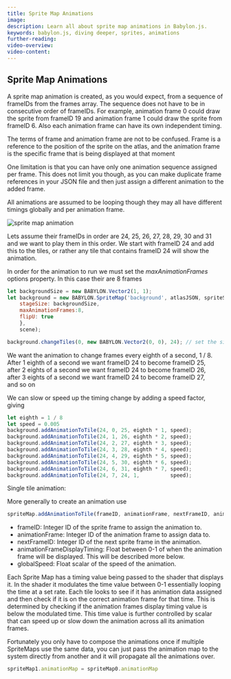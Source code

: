```yaml
---
title: Sprite Map Animations
image: 
description: Learn all about sprite map animations in Babylon.js.
keywords: babylon.js, diving deeper, sprites, animations
further-reading:
video-overview:
video-content:
---
```


## Sprite Map Animations
A sprite map animation is created, as you would expect, from a sequence of frameIDs from the frames array. The sequence does not have to be in consecutive order of frameIDs. For example, animation frame 0 could draw the sprite from frameID 19 and animation frame 1 could draw the sprite from frameID 6. Also each animation frame can have its own independent timing.

The terms of frame and animation frame are not to be confused.  Frame is a reference to the position of the sprite on the atlas, and the animation frame is the specific frame that is being displayed at that moment

One limitation is that you can have only one animation sequence assigned per frame.  This does not limit you though, as you can make duplicate frame references in your JSON file and then just assign a different animation to the added frame.

All animations are assumed to be looping though they may all have different timings globally and per animation frame.

![sprite map animation](/img/how_to/Sprites/water_anim.png)

Lets assume their frameIDs in order are 24, 25, 26, 27, 28, 29, 30 and 31 and we want to play them in this order. We start with frameID 24 and add this to the tiles, or rather any tile that contains frameID 24 will show the animation.

In order for the animation to run we must set the *maxAnimationFrames* options property. In this case their are 8 frames

```javascript
let backgroundSize = new BABYLON.Vector2(1, 1);
let background = new BABYLON.SpriteMap('background', atlasJSON, spriteSheet, {
    stageSize: backgroundSize,
    maxAnimationFrames:8,
    flipU: true
    },
    scene); 

background.changeTiles(0, new BABYLON.Vector2(0, 0), 24); // set the single tile to frameID 24
```

We want the animation to change frames every eighth of a second, 1 / 8.  
After 1 eighth of a second we want frameID 24 to become frameID 25,  
after 2 eights of a second we want frameID 24 to become frameID 26,  
after 3 eights of a second we want frameID 24 to become frameID 27,  
and so on

We can slow or speed up the timing change by adding a speed factor, giving

```javascript
let eighth = 1 / 8
let speed = 0.005
background.addAnimationToTile(24, 0, 25, eighth * 1, speed);
background.addAnimationToTile(24, 1, 26, eighth * 2, speed);
background.addAnimationToTile(24, 2, 27, eighth * 3, speed);
background.addAnimationToTile(24, 3, 28, eighth * 4, speed);
background.addAnimationToTile(24, 4, 29, eighth * 5, speed);
background.addAnimationToTile(24, 5, 30, eighth * 6, speed);
background.addAnimationToTile(24, 6, 31, eighth * 7, speed);
background.addAnimationToTile(24, 7, 24, 1, 	 	 speed);
```

Single tile animation: <Playground id="#YCY2IL#26" title="Single Tile Animation" description="Simple example of single tile animation." image=""/>

More generally to create an animation use
```javascript
spriteMap.addAnimationToTile(frameID, animationFrame, nextFrameID, animationFrameDisplayTiming, globalSpeed)
```
* frameID: Integer ID of the sprite frame to assign the animation to.
* animationFrame: Integer ID of the animation frame to assign data to.
* nextFrameID:  Integer ID of the next sprite frame in the animation.
* animationFrameDisplayTiming: Float between 0-1 of when the animation frame will be displayed.  This will be described more below.
* globalSpeed: Float scalar of the speed of the animation.

Each Sprite Map has a timing value being passed to the shader that displays it.  In the shader it modulates the time value between 0-1 essentially looping the time at a set rate.  Each tile looks to see if it has animation data assigned and then check if it is on the correct animation frame for that time.  This is determined by checking if the animation frames display timing value is below the modulated time.  This time value is further controlled by scalar that can speed up or slow down the animation across all its animation frames.

Fortunately you only have to compose the animations once if multiple SpriteMaps use the same data, you can just pass the animation map to the system directly from another and it will propagate all the animations over.

```javascript
spriteMap1.animationMap = spriteMap0.animationMap
```